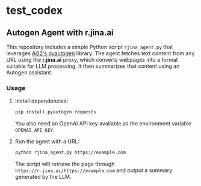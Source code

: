 # test_codex

## Autogen Agent with r.jina.ai

This repository includes a simple Python script `rjina_agent.py` that leverages [AG2's pyautogen](https://ag2.ai/) library. The agent fetches text content from any URL using the **r.jina.ai** proxy, which converts webpages into a format suitable for LLM processing. It then summarizes that content using an Autogen assistant.

### Usage

1. Install dependencies:
   ```bash
   pip install pyautogen requests
   ```
   You also need an OpenAI API key available as the environment variable `OPENAI_API_KEY`.

2. Run the agent with a URL:
   ```bash
   python rjina_agent.py https://example.com
   ```
   The script will retrieve the page through `https://r.jina.ai/https://example.com` and output a summary generated by the LLM.
